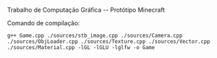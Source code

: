 Trabalho de Computação Gráfica -- Protótipo Minecraft

Comando de compilação: 

```g++ Game.cpp ./sources/stb_image.cpp ./sources/Camera.cpp ./sources/ObjLoader.cpp ./sources/Texture.cpp ./sources/Vector.cpp ./sources/Material.cpp -lGL -lGLU -lglfw -o Game```
